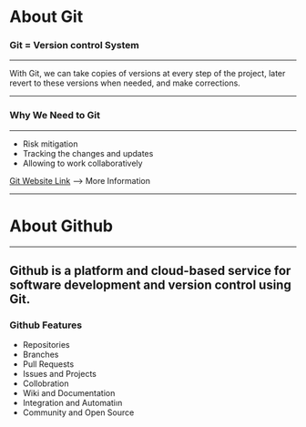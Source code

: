 # About Git

### Git = Version control System

---

With Git, we can take copies of versions at every step of the project, later revert to these versions when needed, and make corrections.

---



### Why We Need to Git

---

* Risk mitigation
* Tracking the changes and updates
* Allowing to work collaboratively


[Git Website Link](https://git-scm.com/about) --> More Information

---



# About Github
---
 Github is a platform and cloud-based service for software development and version control using Git.
---


### Github Features

- Repositories
- Branches
- Pull Requests
- Issues and Projects
- Collobration
- Wiki and Documentation
- Integration and Automatiın
- Community and Open Source
